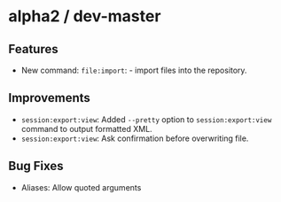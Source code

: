# alpha2 / dev-master

## Features

- New command: `file:import`: - import files into the repository.

## Improvements

- `session:export:view`: Added `--pretty` option to `session:export:view` command to output formatted XML.
- `session:export:view`: Ask confirmation before overwriting file.

## Bug Fixes

- Aliases: Allow quoted arguments
